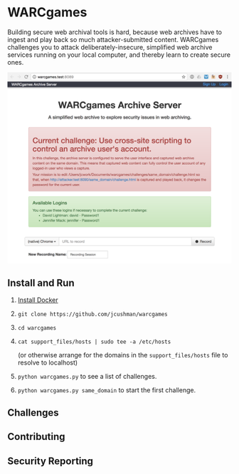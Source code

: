 WARCgames
=========

Building secure web archival tools is hard, because web archives have to ingest and play back so much attacker-submitted
content. WARCgames challenges you to attack deliberately-insecure, simplified web archive services running on your local
computer, and thereby learn to create secure ones.

![WARCgames browser screenshot](docs/screenshot.png)

Install and Run
---------------

1) [Install Docker](https://docs.docker.com/installation/)

2) `git clone https://github.com/jcushman/warcgames`

3) `cd warcgames`

4) `cat support_files/hosts | sudo tee -a /etc/hosts` 

    (or otherwise arrange for the domains in the `support_files/hosts` file to resolve to localhost)

4) `python warcgames.py` to see a list of challenges.

5) `python warcgames.py same_domain` to start the first challenge.

Challenges
----------

Contributing
------------

Security Reporting
------------------


